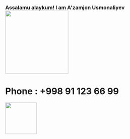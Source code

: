 ### Assalamu alaykum! I am A'zamjon Usmonaliyev <img src="https://media1.giphy.com/media/gM5qFksULw54NMWyry/giphy.gif?cid=ecf05e47rzgvaqz03cae4ugawpvo0ghsc4v2cq4u4zwd40ta&rid=giphy.gif&ct=s" width="200px">

<h1>Phone : +998 91 123 66 99</h1>
<img src="https://i0.wp.com/www.galvanizeaction.org/wp-content/uploads/2022/06/Wow-gif.gif?fit=450%2C250&ssl=1" width="100px">
